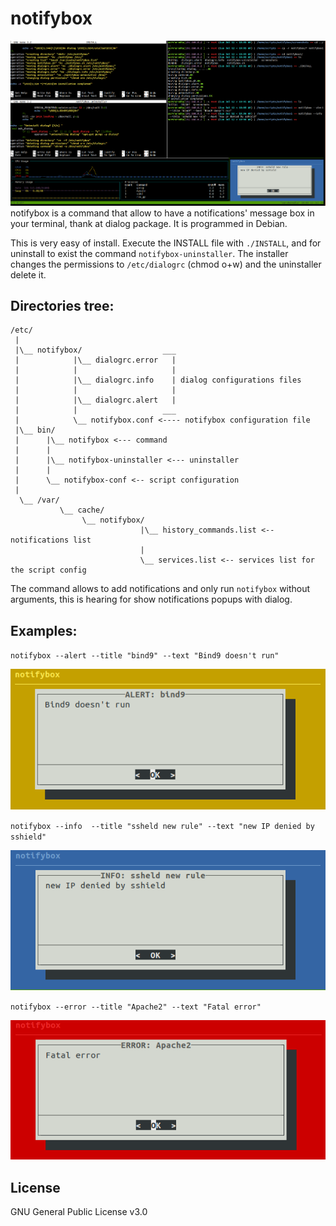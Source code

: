 # notifybox

![notifybox](https://github.com/cleanet/notifybox/blob/master/screenshots/notifybox.png)
notifybox is a command that allow to have a notifications' message box in your terminal, thank at
dialog package. It is programmed in Debian.

This is very easy of install. Execute the INSTALL file with `./INSTALL`, and for uninstall to exist the
command `notifybox-uninstaller`. The installer changes the permissions to `/etc/dialogrc` (chmod o+w)
and the uninstaller delete it.

 ## Directories tree:

	/etc/
	 |
	 |\__ notifybox/                  ___
	 |            |\__ dialogrc.error   |
	 |            |                     |
	 |            |\__ dialogrc.info    | dialog configurations files
	 |            |                     |
	 |            |\__ dialogrc.alert   |
	 |            |                   ___
	 |            \__ notifybox.conf <---- notifybox configuration file
	 |\__ bin/
	 |      |\__ notifybox <--- command
	 |      |
	 |      |\__ notifybox-uninstaller <--- uninstaller
	 |      |
	 |      \__ notifybox-conf <-- script configuration
	 |
	  \__ /var/
	           \__ cache/
		            \__ notifybox/
		                         |\__ history_commands.list <-- notifications list
		                         |
		                         \__ services.list <-- services list for the script config

The command allows to add notifications and only run `notifybox` without arguments, this is hearing for 
show notifications popups with dialog.

## Examples:

`notifybox --alert --title "bind9" --text "Bind9 doesn't run"`

![alert](https://github.com/cleanet/notifybox/blob/master/screenshots/alert.png)

`notifybox --info  --title "ssheld new rule" --text "new IP denied by sshield"`

![info](https://github.com/cleanet/notifybox/blob/master/screenshots/info.png)

`notifybox --error --title "Apache2" --text "Fatal error"`

![error](https://github.com/cleanet/notifybox/blob/master/screenshots/error.png)
## License
GNU General Public License v3.0
